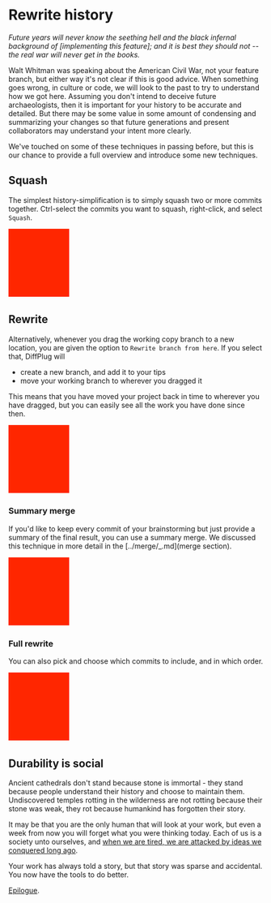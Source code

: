 # Rewrite history

*Future years will never know the seething hell and the black infernal background of [implementing this feature]; and it is best they should not -- the real war will never get in the books.*

Walt Whitman was speaking about the American Civil War, not your feature branch, but either way it's not clear if this is good advice.  When something goes wrong, in culture or code, we will look to the past to try to understand how we got here.  Assuming you don't intend to deceive future archaeologists, then it is important for your history to be accurate and detailed.  But there may be some value in some amount of condensing and summarizing your changes so that future generations and present collaborators may understand your intent more clearly.

We've touched on some of these techniques in passing before, but this is our chance to provide a full overview and introduce some new techniques.

## Squash

The simplest history-simplification is to simply squash two or more commits together.  Ctrl-select the commits you want to squash, right-click, and select `Squash`.

![Video of "oops, add this" squash.](TODO.png)

## Rewrite

Alternatively, whenever you drag the working copy branch to a new location, you are given the option to `Rewrite branch from here`.  If you select that, DiffPlug will

- create a new branch, and add it to your tips
- move your working branch to wherever you dragged it

This means that you have moved your project back in time to wherever you have dragged, but you can easily see all the work you have done since then.

![Video setting up a rewrite.](TODO.png)

### Summary merge

If you'd like to keep every commit of your brainstorming but just provide a summary of the final result, you can use a summary merge.  We discussed this technique in more detail in the [../merge/_.md](merge section).

![Video resolving with a summary merge.](TODO.png)

### Full rewrite

You can also pick and choose which commits to include, and in which order.

![Video resolving with a summary merge.](TODO.png)

<!---
- Add a squirrel
- Add a whale
- Add a human
- Make the squirrel blue

- Add a whale
- Add a squirrel
(reorder)
- Make the squirrel blue
(squash)
- omit adding the human entirely
-->

## Durability is social

Ancient cathedrals don't stand because stone is immortal - they stand because people understand their history and choose to maintain them.  Undiscovered temples rotting in the wilderness are not rotting because their stone was weak, they rot because humankind has forgotten their story.

It may be that you are the only human that will look at your work, but even a week from now you will forget what you were thinking today.  Each of us is a society unto ourselves, and [when we are tired, we are attacked by ideas we conquered long ago](https://quoteinvestigator.com/2019/02/26/tired/).

Your work has always told a story, but that story was sparse and accidental.  You now have the tools to do better.

[Epilogue](../../epilogue/epilogue.md).
